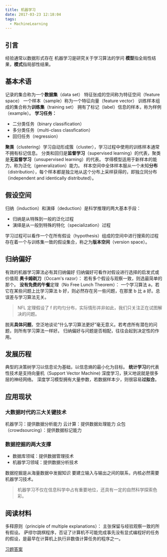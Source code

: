 ```yaml
---
title: 机器学习
date: 2017-03-23 12:18:04
tags:
  - MachineLearning
---
```

## 引言
经验通常以数据形式存在
机器学习是研究关于学习算法的学问
**模型**指全局性结果，**模式**指局部性结果。
## 基本术语
记录的集合称为一个**数据集**（data set）
特征张成的空间称为特征空间（feature space）
一个样本（sample）称为一个特征向量（feature vector）
训练样本组成的集合称为**训练集**（training set）
拥有了标记（label）信息的样本，称为样例（example）。
**学习任务：**
* 二分类任务（binary classification）
* 多分类任务（multi-class classfication）
* 回归任务（regression）

<!--more-->
**聚类**（clustering）学习自动形成簇（cluster），学习过程中使用的训练样本通常不拥有标记信息。
分类和回归是**监督学习**（supervised learning）的代表，聚类是**无监督学习**（unsupervised learning）的代表。
学得模型适用于新样本的能力，称为泛化（generalization）能力。
样本空间中全体样本服从一个未知**分布**（distribution），每个样本都是独立地从这个分布上采样获得的，即独立同分布（independent and identically distributed）。
## 假设空间
归纳（induction）和演绎（deduction）是科学推理的两大基本手段：
* 归纳是从特殊到一般的泛化过程
* 演绎是从一般到特殊的特化（specialization）过程

学习过程可以看作一个在所有假设（hypothesis）组成的空间中进行搜索的过程
存在着一个与训练集一致的假设集合，称之为**版本空间**（version space）。
## 归纳偏好
有效的机器学习算法必有其归纳偏好
归纳偏好可看作对假设进行选择的启发式或价值观
**奥卡姆剃刀**（Occam's razor）：
若有多个假设与观察一致，则选最简单的那个。
**没有免费的午餐**定理（No Free Lunch Theorem）：
一个学习算法 a，若它在某些问题上比学习算法 b 好，则必然存在另一些问题，在那里 b 比 a 好。总误差与学习算法无关。
> NFL 定理假设了 f 的均匀分布，实际情形并非如此，我们只关注正在试图解决的问题。

脱离**具体问题**，空泛地谈论“什么学习算法更好”毫无意义。若考虑所有潜在的问题，则所有学习算法一样好。
归纳偏好与问题是否相配，往往会起到决定性的作用。
## 发展历程
典型的决策树学习以信息论为基础，以信息熵的最小化为目标。
**统计学习**的代表性技术是支持向量机（Support Vector Machine)
深度学习，狭义地说就是很多层的神经网络。
深度学习模型拥有大量参数，若数据样本少，则很容易**过拟合**。
## 应用现状
### 大数据时代的三大关键技术
机器学习：提供数据分析能力
云计算：提供数据处理能力
众包（crowdsourcing）：提供数据标记能力
### 数据挖掘的两大支撑
* 数据库领域：提供数据管理技术
* 机器学习领域：提供数据分析技术

数据挖掘是从海量数据中发掘知识
要建立输入与输出之间的联系，内核必然需要机器学习技术。
> 机器学习不仅在信息科学中占有重要地位，还具有一定的自然科学探索色彩。

## 阅读材料
多释原则（principle of multiple explanations）：
主张保留与经验观察一致的所有假设。
萨缪尔跳棋程序，否证了计算机不可能完成事先没有显式编程好的任务的假设，是最早在计算机上执行非数值计算任务的程序之一。

[习题答案](http://blog.csdn.net/icefire_tyh/article/details/52065224)
